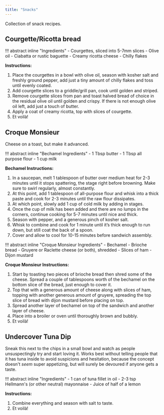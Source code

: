 ```yaml
---
title: "Snacks"
---
```


Collection of snack recipes.

## Courgette/Ricotta bread

!!! abstract inline "Ingredients"
    - Courgettes, sliced into 5-7mm slices
    - Olive oil
    - Ciabatta or rustic baguette
    - Creamy ricotta cheese
    - Chilly flakes

**Instructions:**

1. Place the courgettes in a bowl with olive oil, season with kosher salt and freshly ground pepper, add just a tiny amount of chilly flakes and toss until evenly coated.
2. Add courgette slices to a griddle/grill pan, cook until golden and striped.
3. Remove courgette slices from pan and toast halved bread of choice in the residual olive oil until golden and crispy. If there is not enough olive oil left, add just a touch of butter.
4. Apply a coat of creamy ricotta, top with slices of courgette.
5. Et voilà!

## Croque Monsieur

Cheese on a toast, but make it advanced.

!!! abstract inline "Bechamel Ingredients"
    - 1 Tbsp butter
    - 1 Tbsp all purpose flour
    - 1 cup milk

**Bechamel Instructions:**

1. In a saucepan, melt 1 tablespoon of butter over medium heat for 2-3 minutes until it stops spattering, the stage right before browning. Make sure to swirl regularly, almost constantly.
2. At this point, add 1 tablespoon of all-purpose flour and whisk into a thick paste and cook for 2-3 minutes until the raw flour dissipates.
3. At which point, slowly add 1 cup of cold milk by adding in stages.
4. Once the cup of milk has been added and there are no lumps in the corners, continue cooking for 5-7 minutes until nice and thick.
5. Season with pepper, and a generous pinch of kosher salt.
6. Whisk to combine and cook for 1 minute until it’s thick enough to run down, but still coat the back of a spoon.
7. Cover and allow to cool for 10-15 minutes before sandwich assembly.

!!! abstract inline "Croque Monsieur Ingredients"
    - Bechamel
    - Brioche bread
    - Gruyere or Raclette cheese (or both), shredded
    - Slices of ham
    - Dijon mustard

**Croque Monsieur Instructions:**

1. Start by toasting two pieces of brioche bread then shred some of the cheese. Spread a couple of tablespoons worth of the bechamel on the bottom slice of the bread, just enough to cover it.
2. Top that with a generous amount of cheese along with slices of ham, topping with another generous amount of gruyere, spreading the top slice of bread with dijon mustard before placing on top.
3. Spread another layer of bechamel on top of the sandwich and another layer of cheese.
4. Place into a broiler or oven until thoroughly brown and bubbly.
5. Et voilà!

## Undercover Tuna Dip

Sneak this next to the chips in a small bowl and watch as people unsuspectingly try and start loving it. Works best without telling people that it has tuna inside to avoid suspicions and hesitation, because the concept doesn't *seem* super appetizing, but will surely be devoured if anyone gets a taste.

!!! abstract inline "Ingredients"
    - 1 can of tuna fillet in oil
    - 2-3 tsp Hellmann's (or other neutral) mayonnaise
    - Juice of half of a lemon

**Instructions:**

1. Combine everything and season with salt to taste.
2. Et voilà!

